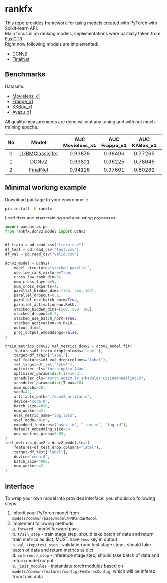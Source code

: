 # rankfx

This repo provides framework for using models created with PyTorch with Scikit-learn API.  
Main focus is on ranking models, implementations were partially taken from [FuxiCTR](https://github.com/reczoo/FuxiCTR)  
Right now following models are implemented:

- [DCNv2](https://arxiv.org/abs/2008.13535)
- [FinalNet](https://dl.acm.org/doi/10.1145/3539618.3591988)

## Benchmarks

Datasets:
- [Movielens_x1](https://github.com/reczoo/Datasets/tree/main/MovieLens/MovielensLatest_x1)
- [Frappe_x1](https://github.com/reczoo/Datasets/tree/main/Frappe/Frappe_x1)
- [KKBox_x1](https://github.com/reczoo/Datasets/tree/main/KKBox/KKBox_x1)
- [Avazu_x1](https://github.com/reczoo/Datasets/tree/main/Avazu/Avazu_x1)

All quality measurements are done without any tuning and with not much training epochs.

| No  | Model          | AUC Movielens_x1 | AUC Frappe_x1 | AUC KKBox_x1 | AUC Avazu_x1 |
|:---:|:--------------:|:----------------:|:-------------:|:------------:|:------------:|
|0    | [LGBMClassisifer](https://lightgbm.readthedocs.io/en/latest/pythonapi/lightgbm.LGBMClassifier.html) | 0.93878 | 0.98406 | 0.77265 | 0.75589 |
|1    | [DCNv2](https://arxiv.org/abs/2008.13535) | 0.93801 | 0.96225 | 0.78645 | 0.75401 |
|2    | [FinalNet](https://dl.acm.org/doi/10.1145/3539618.3591988) | 0.94116 | 0.97601 | 0.80282 | 0.75844 |

## Minimal working example

Download package to your environment:

```bash
pip install -U rankfx
```

Load data and start training and evaluating processes:
```python
import pandas as pd
from rankfx.dcnv2.model import DCNv2


df_train = pd.read_csv("train.csv")
df_test = pd.read_csv("test.csv")
df_val = pd.read_csv("valid.csv")

dcnv2_model = DCNv2(
    model_structure="stacked_parallel",
    use_low_rank_mixture=True,
    cross_low_rank_dim=32,
    num_cross_layers=5,
    num_cross_experts=4,
    parallel_hidden_dims=[400, 400, 400],
    parallel_dropout=0.2,
    parallel_use_batch_norm=True,
    parallel_activation=nn.ReLU,
    stacked_hidden_dims=[500, 500, 500],
    stacked_dropout=0.2,
    stacked_use_batch_norm=True,
    stacked_activation=nn.ReLU,
    output_dim=1,
    proj_output_embeddings=False,
)

train_metrics_dcnv2, val_metrics_dcnv2 = dcnv2_model.fit(
    features=df_train.drop(columns="label"),
    target=df_train["label"],
    val_features=df_val.drop(columns="label"),
    val_target=df_val["label"],
    optimizer_cls="torch.optim.Adam",
    optimizer_params=dict(lr=1e-3),
    scheduler_cls="torch.optim.lr_scheduler.CosineAnnealingLR",
    scheduler_params=dict(T_max=20),
    num_epochs=20,
    seed=42,
    artifacts_path="./dcnv2_artifacts",
    device="cuda:0",
    batch_size=4096,
    num_workers=2,
    eval_metric_name="log_loss",
    eval_mode="min",
    embedded_features=["user_id", "item_id", "tag_id"],
    default_embedding_size=64,
    oov_masking_proba=0.05,
)
test_metrics_dcnv2 = dcnv2_model.test(
    features=df_test.drop(columns="label"),
    target=df_test["label"],
    device="cuda:0",
    batch_size=4096,
    num_workers=2,
)
```

## Interface

To wrap your own model into provided interface, you should do following steps:

1. Inherit your PyTorch model from `models/common/base/model/NNPandasModel`
2. Implement following methods:  
  a. `forward` - model forward pass  
  b. `train_step` - train stage step, should take batch of data and return train metrics as dict, MUST have `loss` key in output  
  c. `val_step/test_step` - validation and test stage steps, should take batch of data and return metrics as dict  
  d. `inference_step` - inference stage step, should take batch of data and return model output  
  e. `_init_modules` - instantiate torch modules based on `models/common/features/config/FeaturesConfig`, which will be infered from train data  
